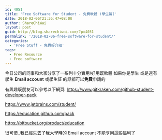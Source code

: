 ```yaml
---
id: 4051
title: 'Free Software for Student - 免費軟體 (學生篇)'
date: 2018-02-06T21:36:47+08:00
author: ShareChiWai
layout: post
guid: http://blog.sharechiwai.com/?p=4051
permalink: '/2018-02-06-free-software-for-student/'
categories:
  - 'Free Stuff - 免費好介紹'
tags:
  - Free Resource
  - Free software
---
```


今日公司的同事和大家分享了一系列十分實用/好用既軟體
如果你是學生 或是還有學生 **Email account** 或學生証 的話都可以**免費**申請的

有興趣既朋友可以參考以下網頁:
<https://www.gitkraken.com/github-student-developer-pack>

<https://www.jetbrains.com/student/>

<https://education.github.com/pack>

https://bitbucket.org/product/education

很可惜..我已經失去了我大學時的 Email account 不能享用這些福利了
